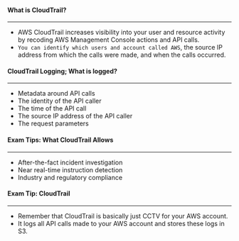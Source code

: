 #### What is CloudTrail?

___

* AWS CloudTrail increases visibility into your user and resource activity by recoding AWS Management Console actions
  and API calls.
* `You can identify which users and account called AWS`, the source IP address from which the calls were made, and when
  the calls occurred.

#### CloudTrail Logging; What is logged?

___

* Metadata around API calls
* The identity of the API caller
* The time of the API call
* The source IP address of the API caller
* The request parameters

#### Exam Tips: What CloudTrail Allows

___

* After-the-fact incident investigation
* Near real-time instruction detection
* Industry and regulatory compliance

#### Exam Tip: CloudTrail

___

* Remember that CloudTrail is basically just CCTV for your AWS account.
* It logs all API calls made to your AWS account and stores these logs in S3.